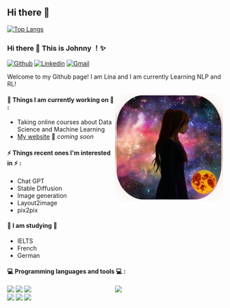 ## Hi there 👋
[![Top Langs](https://github-readme-stats.vercel.app/api/top-langs/?username=OogwayLeonardo)](https://github.com/anuraghazra/github-readme-stats)
### Hi there 👋 This is Johnny ！✨ 
 
 
[![Github](https://img.shields.io/badge/-Github-000?style=flat&logo=Github&logoColor=white)](https://github.com/zhanglina94)
[![Linkedin](https://img.shields.io/badge/-LinkedIn-blue?style=flat&logo=Linkedin&logoColor=white)](https://www.linkedin.com/in/lina-zhang-58440b101/)
[![Gmail](https://img.shields.io/badge/-Gmail-c14438?style=flat&logo=Gmail&logoColor=white)](zhanglina249@gmail.com)
 
Welcome to my Github page! I am Lina and I am currently Learning NLP and RL!  
 
<img align="right" alt="img" src="https://github.com/zhanglina94/zhanglina94/blob/main/img/pic.jpg" width="50%" height="auto" />
 
 
#### 🌱 Things I am currently working on 🌱 : 
- Taking online courses about Data Science and Machine Learning 
- [My website](https://OogwayLeonardo.github.io) 🚀 *coming soon*
 
 
#### ⚡ Things recent ones I'm interested in ⚡ : 
- Chat GPT
- Stable Diffusion
- Image generation
- Layout2image
- pix2pix
#### 🌻 I am studying 🌻
- IELTS
- French
- German
#### :computer: Programming languages and tools :computer: : 
<p>
<img width="50%" align="right" src="https://github-readme-stats.vercel.app/api?username=zhanglina94&show_icons=true&hide_border=true" />
<code><img width="10%" src="https://www.vectorlogo.zone/logos/ubuntu/ubuntu-ar21.svg"></code>
<code><img width="10%" src="https://www.vectorlogo.zone/logos/python/python-ar21.svg"></code>
<code><img width="10%" src="https://www.vectorlogo.zone/logos/tensorflow/tensorflow-ar21.svg"></code>
<br />
<code><img width="10%" src="https://www.vectorlogo.zone/logos/git-scm/git-scm-ar21.svg"></code>
<code><img width="10%" src="https://www.vectorlogo.zone/logos/virtualbox/virtualbox-ar21.svg"></code>
<code><img width="10%" src="https://www.vectorlogo.zone/logos/visualstudio_code/visualstudio_code-ar21.svg"></code>
</p>


<!--
**OogwayLeonardo/OogwayLeonardo** is a ✨ _special_ ✨ repository because its `README.md` (this file) appears on your GitHub profile.

Here are some ideas to get you started:

- 🔭 I’m currently working on ...
- 🌱 I’m currently learning ...
- 👯 I’m looking to collaborate on ...
- 🤔 I’m looking for help with ...
- 💬 Ask me about ...
- 📫 How to reach me: ...
- 😄 Pronouns: ...
- ⚡ Fun fact: ...
-->
